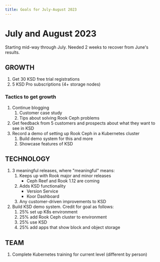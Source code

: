 ```yaml
---
title: Goals for July-August 2023
---
```


# July and August 2023

Starting mid-way through July. Needed 2 weeks to recover from June's results.

## GROWTH

1. Get 30 KSD free trial registrations
2. 5 KSD Pro subscriptions (4+ storage nodes)

### Tactics to get growth

1. Continue blogging
   1. Customer case study
   2. Tips about solving Rook Ceph problems
2. Get feedback from 5 customers and prospects about what they want to see in KSD
3. Record a demo of setting up Rook Ceph in a Kubernetes cluster
   1. Build demo system for this and more
   2. Showcase features of KSD

## TECHNOLOGY

1. 3 meaningful releases, where "meaningful" means:
   1. Keeps up with Rook major and minor releases
      * Ceph Reef and Rook 1.12 are coming
   2. Adds KSD functionality
      * Version Service
      * Koor Dashboard
   3. Any customer-driven improvements to KSD
2. Build KSD demo system. Credit for goal as follows:
   1. 25% set up K8s environment
   2. 25% add Rook Ceph cluster to environment
   3. 25% use KSD
   4. 25% add apps that show block and object storage

## TEAM

1. Complete Kubernetes training for current level (different by person)
